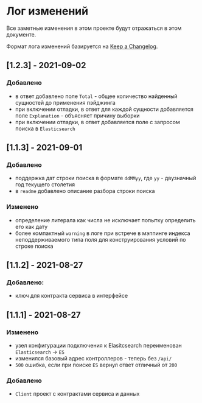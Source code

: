 # Лог изменений

Все заметные изменения в этом проекте будут отражаться в этом документе.

Формат лога изменений базируется на [Keep a Changelog](https://keepachangelog.com/en/1.0.0/).

## [1.2.3] - 2021-09-02

### Добавлено

* в ответ добавлено поле `Total` - общее количество найденный сущностей до применения пэйджинга 
* при включении отладки, в ответ для каждой сущности добавляется поле `Explanation` - объясняет причину выборки
* при включении отладки, в ответ добавляется поле с запросом поиска в `Elasticsearch`

## [1.1.3] - 2021-09-01

### Добавлено

* поддержка дат строки поиска в формате `ddMMyy`, где `yy` - двузначный год текущего столетия
* в `readme` добавлено описание разбора строки поиска

### Изменено

* определение литерала как числа не исключает попытку определить его как дату 
* более компактный `warning` в логе при встрече в мэппинге индекса неподдерживаемого типа поля для конструирования условий по строке поиска 

## [1.1.2] - 2021-08-27

### Добавлено:

* ключ для контракта сервиса в интерфейсе

## [1.1.1] - 2021-08-27

### Изменено

* узел конфигурации подключения к Elasitcsearch переименован `Elasticsearch` -> `ES` 
* изменился базовый адрес контроллеров - теперь без `/api/`
* `500` ошибка, если при поиске `ES` вернул ответ отличный от `200`

### Добавлено

* `Client` проект с контрактами сервиса и данных 

